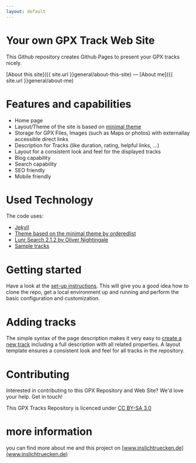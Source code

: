 ```yaml
---
layout: default
---
```



# Your own GPX Track Web Site

This Github repository creates Github Pages to present your GPX tracks nicely.

[About this site]({{ site.url }}general/about-this-site) 
&mdash;
[About me]({{ site.url }}general/about-me) 


# Features and capabilities

* Home page
* Layout/Theme of the site is based on [minimal theme](https://github.com/pages-themes/minimal)
* Storage for GPX Files, Images (such as Maps or photos) with externallay accessible direct links
* Description for Tracks (like duration, rating, helpful links, ...)
* Layout for a consistent look and feel for the displayed tracks
* Blog capability
* Search capability
* SEO friendly
* Mobile friendly


# Used Technology

The code uses:
- [Jekyll](https://jekyllrb.com/)
- [Theme based on the minimal theme by orderedlist](https://github.com/pages-themes/minimal)
- [Lunr Search 2.1.2 by Oliver Nightingale](http://lunrjs.com)
- [Sample tracks](https://www.inslichtruecken.de)


# Getting started

Have a look at the [set-up instructions](./general/set-up-instructions.html). This will give you a good idea how to clone the repo, get a local environment up and running and perform the basic configuration and customization.


# Adding tracks

The simple syntax of the page description makes it very easy to [create a new track](./general/how-to-add-tracks.html) including a full description with all related properties.
A layout template ensures a consistent look and feel for all tracks in the repository.


# Contributing

Interested in contributing to this GPX Repository and Web Site? We'd love your help. Get in touch!

This GPX Tracks Repository is licenced under [CC BY-SA 3.0](http://creativecommons.org/licenses/by-sa/3.0/>)


# more information

you can find more about me and this project on 
[www.inslichtruecken.de](www.inslichtruecken.de)

